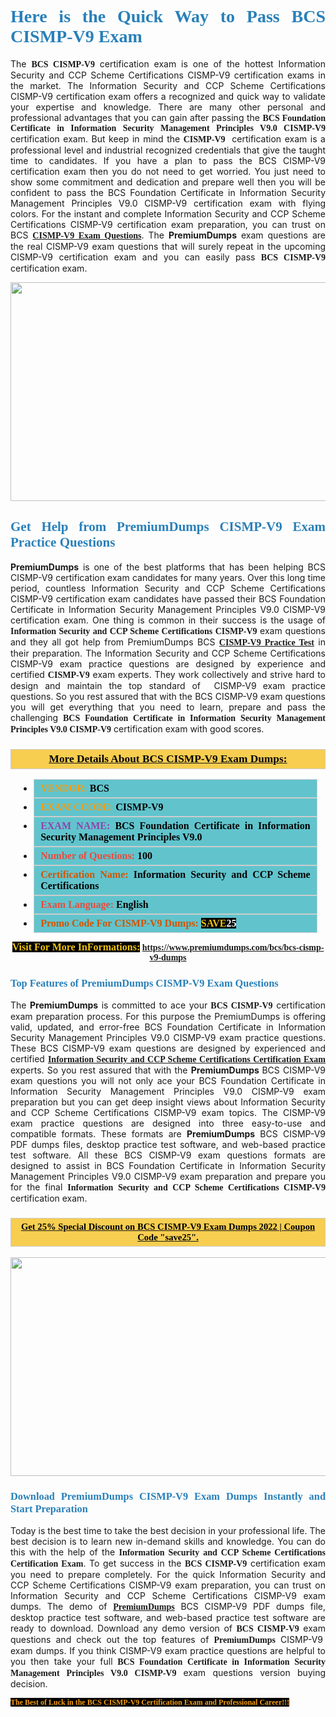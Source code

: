 <h1 style="text-align: justify;"><span style="color:#2980b9;"><span style="font-family:Georgia,serif;"><strong>Here is the Quick Way to Pass BCS CISMP-V9 Exam</strong></span></span></h1>

<p style="text-align: justify;">The <span style="font-family:Georgia,serif;"><strong>BCS CISMP-V9</strong></span> certification exam is one of the hottest Information Security and CCP Scheme Certifications CISMP-V9 certification exams in the market. The Information Security and CCP Scheme Certifications CISMP-V9 certification exam offers a recognized and quick way to validate your expertise and knowledge. There are many other personal and professional advantages that you can gain after passing the <span style="font-family:Georgia,serif;"><strong>BCS Foundation Certificate in Information Security Management Principles V9.0 CISMP-V9</strong></span> certification exam. But keep in mind the <span style="font-family:Georgia,serif;"><strong>CISMP-V9 </strong></span> certification exam is a professional level and industrial recognized credentials that give the taught time to candidates. If you have a plan to pass the BCS CISMP-V9 certification exam then you do not need to get worried. You just need to show some commitment and dedication and prepare well then you will be confident to pass the BCS Foundation Certificate in Information Security Management Principles V9.0 CISMP-V9 certification exam with flying colors. For the instant and complete Information Security and CCP Scheme Certifications CISMP-V9 certification exam preparation, you can trust on BCS <span style="font-family:Georgia,serif;"><strong><a href="https://www.premiumdumps.com/bcs/bcs-cismp-v9-dumps">CISMP-V9 Exam Questions</a></strong></span>. The <strong>PremiumDumps</strong> exam questions are the real CISMP-V9 exam questions that will surely repeat in the upcoming CISMP-V9 certification exam and you can easily pass <span style="font-family:Georgia,serif;"><strong>BCS CISMP-V9</strong></span> certification exam.</p>

<p style="text-align: center;"><a href="https://www.premiumdumps.com/bcs/bcs-cismp-v9-dumps"><img alt="" src="https://i.imgur.com/VJaqCPg.jpeg" style="width: 700px; height: 350px;" /></a></p>

<h2 style="text-align: justify;"><span style="color:#2980b9;"><span style="font-family:Georgia,serif;"><strong>Get Help from PremiumDumps CISMP-V9 Exam Practice Questions</strong> </span></span></h2>

<p style="text-align: justify;"><span style="font-size:14px;"><strong>PremiumDumps</strong></span> is one of the best platforms that has been helping BCS CISMP-V9 certification exam candidates for many years. Over this long time period, countless Information Security and CCP Scheme Certifications CISMP-V9 certification exam candidates have passed their BCS Foundation Certificate in Information Security Management Principles V9.0 CISMP-V9 certification exam. One thing is common in their success is the usage of<span style="font-family:Georgia,serif;"><strong> Information Security and CCP Scheme Certifications CISMP-V9 </strong></span>exam questions and they all got help from PremiumDumps BCS <a href="https://www.premiumdumps.com/bcs/bcs-cismp-v9-dumps"><span style="font-family:Georgia,serif;"><strong>CISMP-V9 Practice Test</strong></span></a> in their preparation. The Information Security and CCP Scheme Certifications CISMP-V9 exam practice questions are designed by experience and certified <span style="font-family:Georgia,serif;"><strong> CISMP-V9</strong></span> exam experts. They work collectively and strive hard to design and maintain the top standard of  CISMP-V9<strong> </strong>exam practice questions. So you rest assured that with the BCS CISMP-V9 exam questions you will get everything that you need to learn, prepare and pass the challenging<span style="font-family:Georgia,serif;"><strong> BCS Foundation Certificate in Information Security Management Principles V9.0 CISMP-V9</strong></span> certification exam with good scores.</p>

<h3 style="background: #f7ce50; border: 1px solid rgb(204, 204, 204); padding: 5px 10px; text-align: center;"><span style="font-family:Georgia,serif;"><u><u><span style="color:#000000;"><span style="font-size:11pt"><span style="line-height:normal"><b><span style="font-size:13.0pt"><span cambria="">More Details About BCS CISMP-V9 Exam Dumps:</span></span></b></span></span></span></u></u></span></h3>

<ul>
	<li style="margin:0cm 10pt">
	<div style="background:#61c4cd; border: 1px solid rgb(204, 204, 204); padding: 5px 10px; text-align: justify;"><span style="font-family:Georgia,serif;"><span style="font-size:11pt"><span style="line-height:normal"><b><span style="font-size:12.0pt"><span new="" roman="" times=""><span style="color:#f39c12;">VENDOR:</span> <span style="color:#000000;">BCS</span></span></span></b></span></span></span></div>
	</li>
	<li style="margin:0cm 10pt">
	<div style="background: #61c4cd; border: 1px solid rgb(204, 204, 204); padding: 5px 10px; text-align: justify;"><span style="font-family:Georgia,serif;"><span style="font-size:11pt"><span style="line-height:normal"><b><span style="font-size:12.0pt"><span new="" roman="" times=""><span style="color:#f39c12;">EXAM CCODE:</span> <span style="color:#000000;">CISMP-V9</span></span></span></b></span></span></span></div>
	</li>
	<li style="margin:0cm 10pt">
	<div style="background: #61c4cd; border: 1px solid rgb(204, 204, 204); padding: 5px 10px; text-align: justify;"><span style="font-family:Georgia,serif;"><span style="font-size:11pt"><span style="line-height:normal"><b><span style="font-size:12.0pt"><span new="" roman="" times=""><span style="color:#8e44ad;">EXAM NAME:</span> <span style="color:#000000;">BCS Foundation Certificate in Information Security Management Principles V9.0</span></span></span></b></span></span></span></div>
	</li>
	<li style="margin:0cm 10pt">
	<div style="background: #61c4cd; border: 1px solid rgb(204, 204, 204); padding: 5px 10px;"><span style="font-family:Georgia,serif;"><span style="font-size:11pt"><span style="line-height:normal"><b><span style="font-size:12.0pt"><span new="" roman="" times=""><span style="color:#e74c3c;">Number of Questions:</span><span style="color:#000000;"><span style="color:#f1c40f;"> </span>100</span></span></span></b></span></span></span></div>
	</li>
	<li style="margin:0cm 10pt">
	<div style="background: #61c4cd; border: 1px solid rgb(204, 204, 204); padding: 5px 10px; text-align: justify;"><span style="font-family:Georgia,serif;"><span style="font-size:11pt"><span style="line-height:normal"><b><span style="font-size:12.0pt"><span new="" roman="" times=""><span style="color:#d35400;">Certification Name:</span> <span style="color:#000000;">Information Security and CCP Scheme Certifications</span></span></span></b></span></span></span></div>
	</li>
	<li style="margin:0cm 10pt">
	<div style="background: #61c4cd; border: 1px solid rgb(204, 204, 204); padding: 5px 10px; text-align: justify;"><span style="font-family:Georgia,serif;"><span style="font-size:11pt"><span style="line-height:normal"><b><span style="font-size:12.0pt"><span new="" roman="" times=""><span style="color:#e74c3c;">Exam Language:</span> <span style="color:#000000;">English</span></span></span></b></span></span></span></div>
	</li>
	<li style="margin:0cm 10pt">
	<div style="background: #61c4cd; border: 1px solid rgb(204, 204, 204); padding: 5px 10px;"><span style="font-family:Georgia,serif;"><span style="font-size:11pt"><span style="line-height:normal"><b><span style="font-size:12.0pt"><span new="" roman="" times=""><span style="color:#d35400;">Promo Code For CISMP-V9 Dumps:</span><span style="color:#f1c40f;"> <span style="background-color:#000000;">SAVE</span></span><span style="color:#ffffff;"><span style="background-color:#000000;">25</span></span></span></span></b></span></span></span></div>
	</li>
</ul>

<p style="text-align: center;"><span style="font-family:Georgia,serif;"><strong><span style="font-size:16px;"><span style="color:#f1c40f;"><span style="background-color:#000000;">Visit For More InFormations:</span></span></span> <a href="https://www.premiumdumps.com/bcs/bcs-cismp-v9-dumps">https://www.premiumdumps.com/bcs/bcs-cismp-v9-dumps</a></strong></span></p>

<h3 style="text-align: justify;"><span style="color:#2980b9;"><span style="font-family:Georgia,serif;"><span style="font-family:Georgia,serif;"><strong>Top Features of PremiumDumps CISMP-V9 Exam Questions</strong></span></span></span></h3>

<p style="text-align: justify;">The <span style="font-size:14px;"><strong>PremiumDumps</strong></span> is committed to ace your<span style="font-family:Georgia,serif;"><strong> BCS CISMP-V9</strong></span> certification exam preparation process. For this purpose the PremiumDumps is offering valid, updated, and error-free BCS Foundation Certificate in Information Security Management Principles V9.0 CISMP-V9 exam practice questions. These BCS CISMP-V9 exam questions are designed by experienced and certified <a href="https://www.premiumdumps.com/bcs/information-security-and-ccp-scheme-certifications-dumps"><span style="font-family:Georgia,serif;"><strong>Information Security and CCP Scheme Certifications Certification Exam</strong></span></a> experts. So you rest assured that with the <span style="font-size:14px;"><strong>PremiumDumps </strong></span>BCS CISMP-V9 exam questions you will not only ace your BCS Foundation Certificate in Information Security Management Principles V9.0 CISMP-V9 exam preparation but you can get deep insight views about Information Security and CCP Scheme Certifications CISMP-V9 exam topics. The CISMP-V9 exam practice questions are designed into three easy-to-use and compatible formats. These formats are <strong>PremiumDumps</strong> BCS CISMP-V9 PDF dumps files, desktop practice test software, and web-based practice test software. All these BCS CISMP-V9 exam questions formats are designed to assist in BCS Foundation Certificate in Information Security Management Principles V9.0 CISMP-V9 exam preparation and prepare you for the final <span style="font-family:Georgia,serif;"><strong>Information Security and CCP Scheme Certifications CISMP-V9</strong></span> certification exam.</p>

<h3 style="background: rgb(247, 206, 80); border: 1px solid rgb(204, 204, 204); padding: 5px 10px; text-align: center;"><span style="font-family:Georgia,serif;"><u><span style="color:#000000;"><span style="font-size:11pt;"><span style="line-height:normal;"><b><span cambria="">Get 25% Special Discount on BCS CISMP-V9 Exam Dumps 2022 | Coupon Code "save25".</span></b></span></span></span></u></span></h3>

<p style="text-align: center;"><strong><a href="https://www.premiumdumps.com/bcs/bcs-cismp-v9-dumps"><img alt="" src="https://i.imgur.com/F18GQwv.jpeg" style="width: 700px; height: 350px;" /></a></strong></p>

<h3 style="text-align: justify;"><span style="color:#2980b9;"><span style="font-family:Georgia,serif;"><span style="font-family:Georgia,serif;"><strong>Download PremiumDumps CISMP-V9 Exam Dumps Instantly and Start Preparation</strong></span></span></span></h3>

<p style="text-align: justify;">Today is the best time to take the best decision in your professional life. The best decision is to learn new in-demand skills and knowledge. You can do this with the help of the <span style="font-family:Georgia,serif;"><strong>Information Security and CCP Scheme Certifications Certification Exam</strong></span>. To get success in the <strong><span style="font-family:Georgia,serif;">BCS CISMP-V9</span></strong> certification exam you need to prepare completely. For the quick Information Security and CCP Scheme Certifications CISMP-V9 exam preparation, you can trust on Information Security and CCP Scheme Certifications CISMP-V9 exam dumps. The demo of <a href="https://www.premiumdumps.com/"><span style="font-family:Georgia,serif;"><strong><span style="font-size:14px;">PremiumDumps</span></strong></span></a> BCS CISMP-V9 PDF dumps file, desktop practice test software, and web-based practice test software are ready to download. Download any demo version of <span style="font-family:Georgia,serif;"><strong>BCS CISMP-V9</strong></span> exam questions and check out the top features of <span style="font-size:14px;"><span style="font-family:Georgia,serif;"><strong>PremiumDumps</strong></span></span> CISMP-V9  exam dumps. If you think CISMP-V9 exam practice questions are helpful to you then take your full<span style="font-family:Georgia,serif;"><strong> BCS Foundation Certificate in Information Security Management Principles V9.0 CISMP-V9 </strong></span>exam questions version buying decision.</p>

<p style="text-align: justify;"><span style="color:#f39c12;"><span style="font-size:12px;"><span style="font-family:Georgia,serif;"><strong><span style="background-color:#000000;">The Best of Luck in the BCS CISMP-V9 Certification Exam and Professional Career!!!</span></strong></span></span></span></p>
